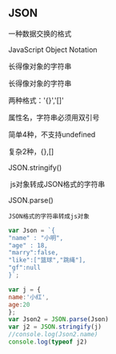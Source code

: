 ## JSON

一种数据交换的格式

 JavaScript Object Notation

长得像对象的字符串

长得像对象的字符串

两种格式：'{}','[]'

 属性名，字符串必须用双引号

 简单4种，不支持undefined

 复杂2种，{},[]

JSON.stringify()

​	 js对象转成JSON格式的字符串

  JSON.parse()

  	JSON格式的字符串转成js对象

````javascript
var Json = `{
"name" : "小明",
"age" : 18,
"marry":false,
"like":["篮球","跳绳"],
"gf":null
}`;

var j = {
name:'小红',
age:20
};
var Json2 = JSON.parse(Json)
var j2 = JSON.stringify(j)
//console.log(Json2.name)
console.log(typeof j2)
````

